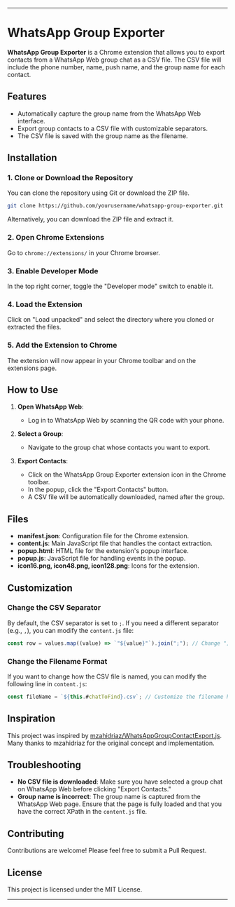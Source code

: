 
---

# WhatsApp Group Exporter

**WhatsApp Group Exporter** is a Chrome extension that allows you to export contacts from a WhatsApp Web group chat as a CSV file. The CSV file will include the phone number, name, push name, and the group name for each contact.

## Features

- Automatically capture the group name from the WhatsApp Web interface.
- Export group contacts to a CSV file with customizable separators.
- The CSV file is saved with the group name as the filename.

## Installation

### 1. Clone or Download the Repository

You can clone the repository using Git or download the ZIP file.

```bash
git clone https://github.com/yourusername/whatsapp-group-exporter.git
```

Alternatively, you can download the ZIP file and extract it.

### 2. Open Chrome Extensions

Go to `chrome://extensions/` in your Chrome browser.

### 3. Enable Developer Mode

In the top right corner, toggle the "Developer mode" switch to enable it.

### 4. Load the Extension

Click on "Load unpacked" and select the directory where you cloned or extracted the files.

### 5. Add the Extension to Chrome

The extension will now appear in your Chrome toolbar and on the extensions page.

## How to Use

1. **Open WhatsApp Web**:
   - Log in to WhatsApp Web by scanning the QR code with your phone.
   
2. **Select a Group**:
   - Navigate to the group chat whose contacts you want to export.
   
3. **Export Contacts**:
   - Click on the WhatsApp Group Exporter extension icon in the Chrome toolbar.
   - In the popup, click the "Export Contacts" button.
   - A CSV file will be automatically downloaded, named after the group.

## Files

- **manifest.json**: Configuration file for the Chrome extension.
- **content.js**: Main JavaScript file that handles the contact extraction.
- **popup.html**: HTML file for the extension's popup interface.
- **popup.js**: JavaScript file for handling events in the popup.
- **icon16.png, icon48.png, icon128.png**: Icons for the extension.

## Customization

### Change the CSV Separator

By default, the CSV separator is set to `;`. If you need a different separator (e.g., `,`), you can modify the `content.js` file:

```javascript
const row = values.map((value) => `"${value}"`).join(";"); // Change ";" to ","
```

### Change the Filename Format

If you want to change how the CSV file is named, you can modify the following line in `content.js`:

```javascript
const fileName = `${this.#chatToFind}.csv`; // Customize the filename here
```

## Inspiration

This project was inspired by [mzahidriaz/WhatsAppGroupContactExport.js](https://gist.github.com/mzahidriaz/4c5404fe24e3c6a00d7bd82b3ca328e7). Many thanks to mzahidriaz for the original concept and implementation.

## Troubleshooting

- **No CSV file is downloaded**: Make sure you have selected a group chat on WhatsApp Web before clicking "Export Contacts."
- **Group name is incorrect**: The group name is captured from the WhatsApp Web page. Ensure that the page is fully loaded and that you have the correct XPath in the `content.js` file.

## Contributing

Contributions are welcome! Please feel free to submit a Pull Request.

## License

This project is licensed under the MIT License.

---
